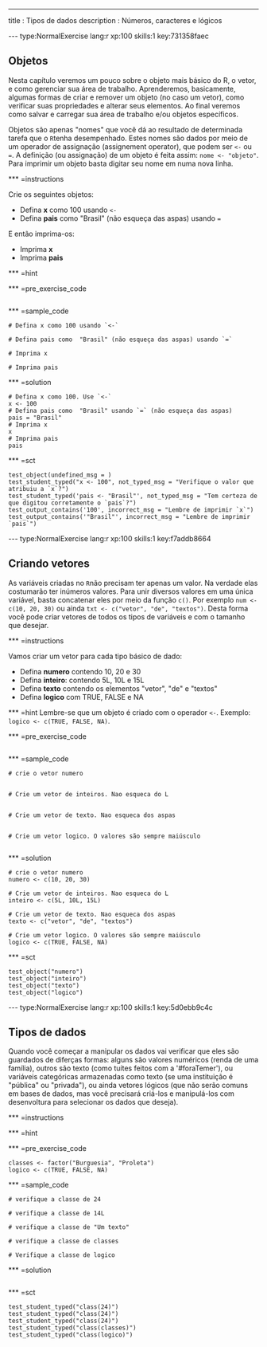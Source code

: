 ---
title       : Tipos de dados
description : Números, caracteres e lógicos

--- type:NormalExercise lang:r xp:100 skills:1 key:731358faec
## Objetos

Nesta capítulo veremos um pouco sobre o objeto mais básico do R, o vetor, e como gerenciar sua área de trabalho. Aprenderemos, basicamente, algumas formas de criar e remover um objeto (no caso um vetor), como verificar suas propriedades e alterar seus elementos. Ao final veremos como salvar e carregar sua área de trabalho e/ou objetos específicos.

Objetos são apenas "nomes" que você dá ao resultado de determinada tarefa que o `R`tenha desempenhado. Estes nomes são dados por meio de um operador de assignação (assignement operator), que podem ser `<-` ou `=`. A definição (ou assignação) de um objeto é feita assim: `nome <- "objeto"`. Para imprimir um objeto basta digitar seu nome em numa nova linha.

*** =instructions

Crie os seguintes objetos:

* Defina **x** como 100 usando `<-`
* Defina **pais** como  "Brasil" (não esqueça das aspas) usando `=`

E então imprima-os:

* Imprima **x**
* Imprima **pais**

*** =hint

*** =pre_exercise_code
```{r}

```

*** =sample_code
```{r}
# Defina x como 100 usando `<-`

# Defina pais como  "Brasil" (não esqueça das aspas) usando `=`

# Imprima x

# Imprima pais

```

*** =solution
```{r}
# Defina x como 100. Use `<-`
x <- 100
# Defina pais como  "Brasil" usando `=` (não esqueça das aspas)
pais = "Brasil"
# Imprima x
x
# Imprima pais
pais
```

*** =sct
```{r}
test_object(undefined_msg = )
test_student_typed("x <- 100", not_typed_msg = "Verifique o valor que atribuiu a `x`?")
test_student_typed('pais <- "Brasil"', not_typed_msg = "Tem certeza de que digitou corretamente o `pais`?")
test_output_contains('100', incorrect_msg = "Lembre de imprimir `x`")
test_output_contains('"Brasil"', incorrect_msg = "Lembre de imprimir `pais`")
```

--- type:NormalExercise lang:r xp:100 skills:1 key:f7addb8664
## Criando vetores

As variáveis criadas no `R`não precisam ter apenas um valor. Na verdade elas costumarão ter inúmeros valores. Para unir diversos valores em uma única variável, basta concatenar eles por meio da função `c()`. Por exemplo `num <- c(10, 20, 30)` ou ainda `txt <- c("vetor", "de", "textos")`. Desta forma você pode criar vetores de todos os tipos de variáveis e com o tamanho que desejar.


*** =instructions

Vamos criar um vetor para cada tipo básico de dado:
* Defina **numero** contendo 10, 20 e 30
* Defina **inteiro**: contendo 5L, 10L e 15L
* Defina **texto** contendo os elementos "vetor", "de" e "textos"
* Defina **logico** com TRUE, FALSE e NA

*** =hint
Lembre-se que um objeto é criado com o operador `<-`. Exemplo: `logico <- c(TRUE, FALSE, NA)`.

*** =pre_exercise_code
```{r}

```

*** =sample_code
```{r}
# crie o vetor numero


# Crie um vetor de inteiros. Nao esqueca do L


# Crie um vetor de texto. Nao esqueca dos aspas


# Crie um vetor logico. O valores são sempre maiúsculo


```

*** =solution
```{r}
# crie o vetor numero
numero <- c(10, 20, 30)

# Crie um vetor de inteiros. Nao esqueca do L
inteiro <- c(5L, 10L, 15L) 

# Crie um vetor de texto. Nao esqueca dos aspas
texto <- c("vetor", "de", "textos")

# Crie um vetor logico. O valores são sempre maiúsculo
logico <- c(TRUE, FALSE, NA)

```

*** =sct
```{r}
test_object("numero")
test_object("inteiro")
test_object("texto")
test_object("logico")
```

--- type:NormalExercise lang:r xp:100 skills:1 key:5d0ebb9c4c
## Tipos de dados

Quando você começar a manipular os dados vai verificar que eles são guardados de diferças formas: alguns são valores numéricos (renda de uma família), outros são texto (como tuítes feitos com a '#foraTemer'), ou variáveis categóricas armazenadas como texto (se uma instituição é "pública" ou "privada"), ou ainda vetores lógicos (que não serão comuns em bases de dados, mas você precisará criá-los e manipulá-los com desenvoltura para selecionar os dados que deseja).

*** =instructions

*** =hint

*** =pre_exercise_code
```{r}
classes <- factor("Burguesia", "Proleta")
logico <- c(TRUE, FALSE, NA)
```

*** =sample_code
```{r}
# verifique a classe de 24

# verifique a classe de 14L

# verifique a classe de "Um texto"

# verifique a classe de classes

# Verifique a classe de logico

```

*** =solution
```{r}

```

*** =sct
```{r}
test_student_typed("class(24)")
test_student_typed("class(24)")
test_student_typed("class(24)")
test_student_typed("class(classes)")
test_student_typed("class(logico)")


```
